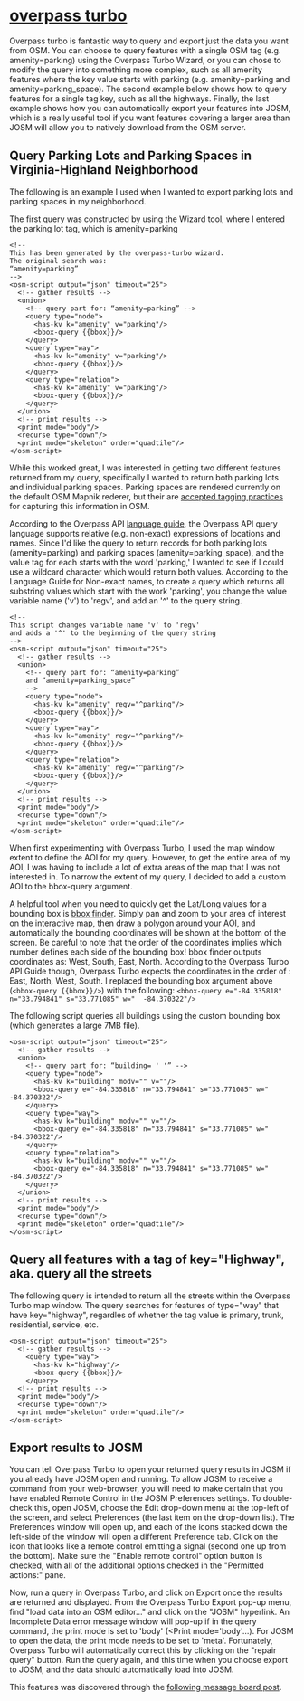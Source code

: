 # [overpass turbo](http://overpass-turbo.eu)   

Overpass turbo is fantastic way to query and export just the data you want from OSM.  You can choose to query features with a single OSM tag (e.g. amenity=parking) using the Overpass Turbo Wizard, or you can chose to modify the query into something more complex, such as all amenity features where the key value starts with parking (e.g. amenity=parking and amenity=parking_space).  The second example below shows how to query features for a single tag key, such as all the highways.  Finally, the last example shows how you can automatically export your features into JOSM, which is a really useful tool if you want features covering a larger area than JOSM will allow you to natively download from the OSM server.

## Query Parking Lots and Parking Spaces in Virginia-Highland Neighborhood
The following is an example I used when I wanted to export parking lots and parking spaces in my neighborhood.

The first query was constructed by using the Wizard tool, where I entered the parking lot tag, which is amenity=parking

```
<!--
This has been generated by the overpass-turbo wizard.
The original search was:
“amenity=parking”
-->
<osm-script output="json" timeout="25">
  <!-- gather results -->
  <union>
    <!-- query part for: “amenity=parking” -->
    <query type="node">
      <has-kv k="amenity" v="parking"/>
      <bbox-query {{bbox}}/>
    </query>
    <query type="way">
      <has-kv k="amenity" v="parking"/>
      <bbox-query {{bbox}}/>
    </query>
    <query type="relation">
      <has-kv k="amenity" v="parking"/>
      <bbox-query {{bbox}}/>
    </query>
  </union>
  <!-- print results -->
  <print mode="body"/>
  <recurse type="down"/>
  <print mode="skeleton" order="quadtile"/>
</osm-script>
```
While this worked great, I was interested in getting two different features returned from my query, specifically I wanted to return both parking lots and individual parking spaces.  Parking spaces are rendered currently on the default OSM Mapnik rederer, but their are [accepted tagging practices](http://wiki.openstreetmap.org/wiki/Tag:amenity%3Dparking_space) for capturing this information in OSM.  

According to the Overpass API [language guide](http://wiki.openstreetmap.org/wiki/Overpass_API/Language_Guide), the Overpass API query language supports relative (e.g. non-exact) expressions of locations and names.  Since I'd like the query to return records for both parking lots (amenity=parking) and parking spaces (amenity=parking_space), and the value tag for each starts with the word 'parking,' I wanted to see if I could use a wildcard character which would return both values.  According to the Language Guide for Non-exact names, to create a query which returns all substring values which start with the work 'parking', you change the value variable name ('v') to 'regv', and add an '^' to the query string.  

```
<!--
This script changes variable name 'v' to 'regv'
and adds a '^' to the beginning of the query string 
-->
<osm-script output="json" timeout="25">
  <!-- gather results -->
  <union>
    <!-- query part for: “amenity=parking” 
    and “amenity=parking_space” 
    -->
    <query type="node">
      <has-kv k="amenity" regv="^parking"/>
      <bbox-query {{bbox}}/>
    </query>
    <query type="way">
      <has-kv k="amenity" regv="^parking"/>
      <bbox-query {{bbox}}/>
    </query>
    <query type="relation">
      <has-kv k="amenity" regv="^parking"/>
      <bbox-query {{bbox}}/>
    </query>
  </union>
  <!-- print results -->
  <print mode="body"/>
  <recurse type="down"/>
  <print mode="skeleton" order="quadtile"/>
</osm-script>
```
When first experimenting with Overpass Turbo, I used the map window extent to define the AOI for my query.  However, to get the entire area of my AOI, I was having to include a lot of extra areas of the map that I was not interested in.  To narrow the extent of my query, I decided to add a custom AOI to the bbox-query argument.

A helpful tool when you need to quickly get the Lat/Long values for a bounding box is [bbox finder](http://bboxfinder.com/).  Simply pan and zoom to your area of interest on the interactive map, then draw a polygon around your AOI, and automatically the bounding coordinates will be shown at the bottom of the screen.  Be careful to note that the order of the coordinates implies which number defines each side of the bounding box!  bbox finder outputs coordinates as: West, South, East, North.  According to the Overpass Turbo API Guide though, Overpass Turbo expects the coordinates in the order of : East, North, West, South.  I replaced the bounding box argument above (`<bbox-query {{bbox}}/>`) with the following: `<bbox-query e="-84.335818" n="33.794841" s="33.771085" w="  -84.370322"/>`

The following script queries all buildings using the custom bounding box (which generates a large 7MB file).

```
<osm-script output="json" timeout="25">
  <!-- gather results -->
  <union>
    <!-- query part for: “building= ' '” -->
    <query type="node">
      <has-kv k="building" modv="" v=""/>
      <bbox-query e="-84.335818" n="33.794841" s="33.771085" w="  -84.370322"/>
    </query>
    <query type="way">
      <has-kv k="building" modv="" v=""/>
      <bbox-query e="-84.335818" n="33.794841" s="33.771085" w="  -84.370322"/>
    </query>
    <query type="relation">
      <has-kv k="building" modv="" v=""/>
      <bbox-query e="-84.335818" n="33.794841" s="33.771085" w="  -84.370322"/>
    </query>
  </union>
  <!-- print results -->
  <print mode="body"/>
  <recurse type="down"/>
  <print mode="skeleton" order="quadtile"/>
</osm-script>
```
## Query all features with a tag of key="Highway", aka. query all the streets
The following query is intended to return all the streets within the Overpass Turbo map window.  The query searches for features of type="way" that have key="highway", regardles of whether the tag value is primary, trunk, residential, service, etc.
```
<osm-script output="json" timeout="25">
  <!-- gather results -->
    <query type="way">
      <has-kv k="highway"/>
      <bbox-query {{bbox}}/>
    </query>
  <!-- print results -->
  <print mode="body"/>
  <recurse type="down"/>
  <print mode="skeleton" order="quadtile"/>
</osm-script>
```

## Export results to JOSM
You can tell Overpass Turbo to open your returned query results in JOSM if you already have JOSM open and running.  To allow JOSM to receive a command from your web-browser, you will need to make certain that you have enabled Remote Control in the JOSM Preferences settings.  To double-check this, open JOSM, choose the Edit drop-down menu at the top-left of the screen, and select Preferences (the last item on the drop-down list).  The Preferences window will open up, and each of the icons stacked down the left-side of the window will open a different Preference tab.  Click on the icon that looks like a remote control emitting a signal (second one up from the bottom).  Make sure the "Enable remote control" option button is checked, with all of the additional options checked in the "Permitted actions:" pane.

Now, run a query in Overpass Turbo, and click on Export once the results are returned and displayed.  From the Overpass Turbo Export pop-up menu, find "load data into an OSM editor..." and click on the "JOSM" hyperlink.  An Incomplete Data error message window will pop-up if in the query command, the print mode is set to 'body' (<Print mode='body'...).  For JOSM to open the data, the print mode needs to be set to 'meta'.  Fortunately, Overpass Turbo will automatically correct this by clicking on the "repair query" button.  Run the query again, and this time when you choose export to JOSM, and the data should automatically load into JOSM.

This features was discovered through the [following message board post](https://help.openstreetmap.org/questions/29022/overpass-turbo-query-wizard-output-to-josm-how).
